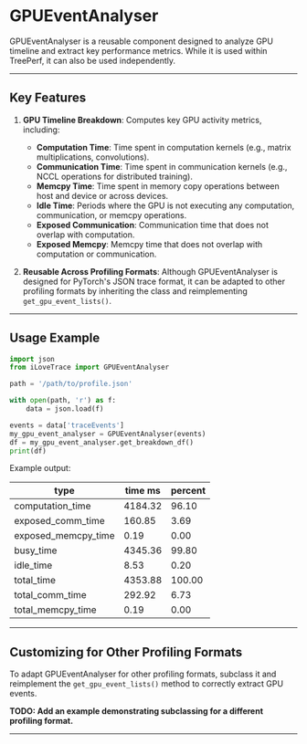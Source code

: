 # GPUEventAnalyser

GPUEventAnalyser is a reusable component designed to analyze GPU timeline and extract key performance metrics. While it is used within TreePerf, it can also be used independently.

---

## Key Features

1. **GPU Timeline Breakdown**: Computes key GPU activity metrics, including:
   - **Computation Time**: Time spent in computation kernels (e.g., matrix multiplications, convolutions).
   - **Communication Time**: Time spent in communication kernels (e.g., NCCL operations for distributed training).
   - **Memcpy Time**: Time spent in memory copy operations between host and device or across devices.
   - **Idle Time**: Periods where the GPU is not executing any computation, communication, or memcpy operations.
   - **Exposed Communication**: Communication time that does not overlap with computation.
   - **Exposed Memcpy**: Memcpy time that does not overlap with computation or communication.

2. **Reusable Across Profiling Formats**: Although GPUEventAnalyser is designed for PyTorch's JSON trace format, it can be adapted to other profiling formats by inheriting the class and reimplementing `get_gpu_event_lists()`.

---

## Usage Example

```python
import json
from iLoveTrace import GPUEventAnalyser

path = '/path/to/profile.json'

with open(path, 'r') as f:
    data = json.load(f)

events = data['traceEvents']
my_gpu_event_analyser = GPUEventAnalyser(events)
df = my_gpu_event_analyser.get_breakdown_df()
print(df)
```

Example output:

| type                  | time ms   | percent   |
| --------------------- | --------- | --------- |
| computation_time      | 4184.32   | 96.10     |
| exposed_comm_time     | 160.85    | 3.69      |
| exposed_memcpy_time   | 0.19      | 0.00      |
| busy_time            | 4345.36   | 99.80     |
| idle_time            | 8.53      | 0.20      |
| total_time           | 4353.88   | 100.00    |
| total_comm_time      | 292.92    | 6.73      |
| total_memcpy_time    | 0.19      | 0.00      |

---

## Customizing for Other Profiling Formats

To adapt GPUEventAnalyser for other profiling formats, subclass it and reimplement the `get_gpu_event_lists()` method to correctly extract GPU events.

**TODO: Add an example demonstrating subclassing for a different profiling format.**

---

